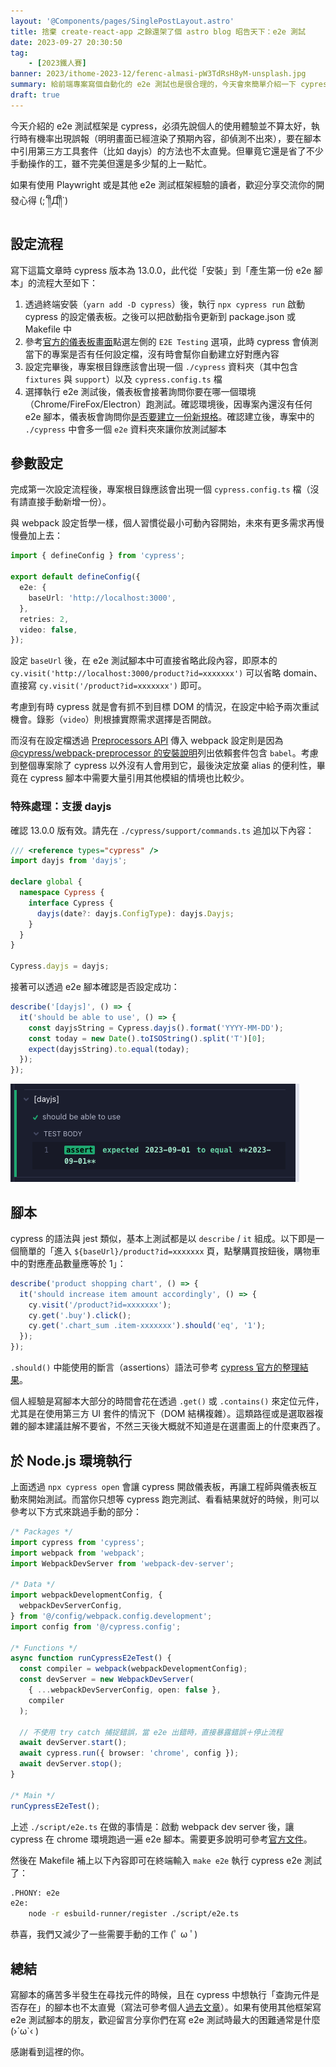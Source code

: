 ```yaml
---
layout: '@Components/pages/SinglePostLayout.astro'
title: 捨棄 create-react-app 之餘還架了個 astro blog 昭告天下：e2e 測試
date: 2023-09-27 20:30:50
tag:
	- [2023鐵人賽]
banner: 2023/ithome-2023-12/ferenc-almasi-pW3TdRsH8yM-unsplash.jpg
summary: 給前端專案寫個自動化的 e2e 測試也是很合理的，今天會來簡單介紹一下 cypress 的設定方式
draft: true
---
```


今天介紹的 e2e 測試框架是 cypress，必須先說個人的使用體驗並不算太好，執行時有機率出現誤報（明明畫面已經渲染了預期內容，卻偵測不出來），要在腳本中引用第三方工具套件（比如 dayjs）的方法也不太直覺。但畢竟它還是省了不少手動操作的工，雖不完美但還是多少幫的上一點忙。

如果有使用 Playwright 或是其他 e2e 測試框架經驗的讀者，歡迎分享交流你的開發心得 (;´༎ຶД༎ຶ`)

## 設定流程

寫下這篇文章時 cypress 版本為 13.0.0，此代從「安裝」到「產生第一份 e2e 腳本」的流程大至如下：

1. 透過終端安裝（`yarn add -D cypress`）後，執行 `npx cypress run` 啟動 cypress 的設定儀表板。之後可以把啟動指令更新到 package.json 或 Makefile 中
2. 參考[官方的儀表板畫面](https://docs.cypress.io/guides/getting-started/opening-the-app#The-Launchpad)點選左側的 `E2E Testing` 選項，此時 cypress 會偵測當下的專案是否有任何設定檔，沒有時會幫你自動建立好對應內容
3. 設定完畢後，專案根目錄應該會出現一個 `./cypress` 資料夾（其中包含 `fixtures` 與 `support`）以及 `cypress.config.ts` 檔
4. 選擇執行 e2e 測試後，儀表板會接著詢問你要在哪一個環境（Chrome/FireFox/Electron）跑測試。確認環境後，因專案內還沒有任何 e2e 腳本，儀表板會詢問你[是否要建立一份新規格](https://docs.cypress.io/guides/end-to-end-testing/writing-your-first-end-to-end-test#Add-a-test-file)。確認建立後，專案中的 `./cypress` 中會多一個 `e2e` 資料夾來讓你放測試腳本

## 參數設定

完成第一次設定流程後，專案根目錄應該會出現一個 `cypress.config.ts` 檔（沒有請直接手動新增一份）。

與 webpack 設定哲學一樣，個人習慣從最小可動內容開始，未來有更多需求再慢慢疊加上去：

```ts
import { defineConfig } from 'cypress';

export default defineConfig({
  e2e: {
    baseUrl: 'http://localhost:3000',
  },
  retries: 2,
  video: false,
});
```

設定 `baseUrl` 後，在 e2e 測試腳本中可直接省略此段內容，即原本的 `cy.visit('http://localhost:3000/product?id=xxxxxxx')` 可以省略 domain、直接寫 `cy.visit('/product?id=xxxxxxx')` 即可。

考慮到有時 cypress 就是會有抓不到目標 DOM 的情況，在設定中給予兩次重試機會。錄影（`video`）則根據實際需求選擇是否開啟。

而沒有在設定檔透過 [Preprocessors API](https://docs.cypress.io/api/plugins/preprocessors-api) 傳入 webpack 設定則是因為 [@cypress/webpack-preprocessor 的安裝說明](https://github.com/cypress-io/cypress/tree/develop/npm/webpack-preprocessor#installation)列出依賴套件包含 `babel`。考慮到整個專案除了 cypress 以外沒有人會用到它，最後決定放棄 alias 的便利性，畢竟在 cypress 腳本中需要大量引用其他模組的情境也比較少。

### 特殊處理：支援 dayjs

確認 13.0.0 版有效。請先在 `./cypress/support/commands.ts` 追加以下內容：

```ts
/// <reference types="cypress" />
import dayjs from 'dayjs';

declare global {
  namespace Cypress {
    interface Cypress {
      dayjs(date?: dayjs.ConfigType): dayjs.Dayjs;
    }
  }
}

Cypress.dayjs = dayjs;
```

接著可以透過 e2e 腳本確認是否設定成功：

```ts
describe('[dayjs]', () => {
  it('should be able to use', () => {
    const dayjsString = Cypress.dayjs().format('YYYY-MM-DD');
    const today = new Date().toISOString().split('T')[0];
    expect(dayjsString).to.equal(today);
  });
});
```

![cypress dayjs pass](/2023/ithome-2023-12/cypress-dayjs-pass.png)

## 腳本

cypress 的語法與 jest 類似，基本上測試都是以 `describe` / `it` 組成。以下即是一個簡單的「進入 `${baseUrl}/product?id=xxxxxxx` 頁，點擊購買按鈕後，購物車中的對應產品數量應等於 1」：

```ts
describe('product shopping chart', () => {
  it('should increase item amount accordingly', () => {
    cy.visit('/product?id=xxxxxxx');
    cy.get('.buy').click();
    cy.get('.chart_sum .item-xxxxxxx').should('eq', '1');
  });
});
```

`.should()` 中能使用的斷言（assertions）語法可參考 [cypress 官方的整理結果](https://docs.cypress.io/guides/references/assertions)。

個人經驗是寫腳本大部分的時間會花在透過 `.get()` 或 `.contains()` 來定位元件，尤其是在使用第三方 UI 套件的情況下（DOM 結構複雜）。這類路徑或是選取器複雜的腳本建議註解不要省，不然三天後大概就不知道是在選畫面上的什麼東西了。

## 於 Node.js 環境執行

上面透過 `npx cypress open` 會讓 cypress 開啟儀表板，再讓工程師與儀表板互動來開始測試。而當你只想等 cypress 跑完測試、看看結果就好的時候，則可以參考以下方式來跳過手動的部分：

```ts
/* Packages */
import cypress from 'cypress';
import webpack from 'webpack';
import WebpackDevServer from 'webpack-dev-server';

/* Data */
import webpackDevelopmentConfig, {
  webpackDevServerConfig,
} from '@/config/webpack.config.development';
import config from '@/cypress.config';

/* Functions */
async function runCypressE2eTest() {
  const compiler = webpack(webpackDevelopmentConfig);
  const devServer = new WebpackDevServer(
    { ...webpackDevServerConfig, open: false },
    compiler
  );

  // 不使用 try catch 捕捉錯誤，當 e2e 出錯時，直接暴露錯誤＋停止流程
  await devServer.start();
  await cypress.run({ browser: 'chrome', config });
  await devServer.stop();
}

/* Main */
runCypressE2eTest();
```

上述 `./script/e2e.ts` 在做的事情是：啟動 webpack dev server 後，讓 cypress 在 chrome 環境跑過一遍 e2e 腳本。需要更多說明可參考[官方文件](https://docs.cypress.io/guides/guides/module-api#cypressrun)。

然後在 Makefile 補上以下內容即可在終端輸入 `make e2e` 執行 cypress e2e 測試了：

```bash
.PHONY: e2e
e2e:
	node -r esbuild-runner/register ./script/e2e.ts
```

恭喜，我們又減少了一些需要手動的工作 (ﾟ ω ﾟ)

## 總結

寫腳本的痛苦多半發生在尋找元件的時候，且在 cypress 中想執行「查詢元件是否存在」的腳本也不太直覺（寫法可參考個人[過去文章](/2022/cypress-note#對應元件可能不存在的情境)）。如果有使用其他框架寫 e2e 測試腳本的朋友，歡迎留言分享你們在寫 e2e 測試時最大的困難通常是什麼 (›´ω`‹ )

感謝看到這裡的你。

